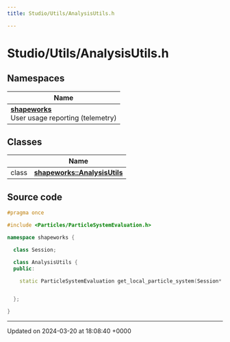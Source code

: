 ```yaml
---
title: Studio/Utils/AnalysisUtils.h

---
```


# Studio/Utils/AnalysisUtils.h



## Namespaces

| Name           |
| -------------- |
| **[shapeworks](../Namespaces/namespaceshapeworks.md)** <br>User usage reporting (telemetry)  |

## Classes

|                | Name           |
| -------------- | -------------- |
| class | **[shapeworks::AnalysisUtils](../Classes/classshapeworks_1_1AnalysisUtils.md)**  |




## Source code

```cpp
#pragma once

#include <Particles/ParticleSystemEvaluation.h>

namespace shapeworks {

  class Session;

  class AnalysisUtils {
  public:

    static ParticleSystemEvaluation get_local_particle_system(Session* session, int domain);


  };

}
```


-------------------------------

Updated on 2024-03-20 at 18:08:40 +0000
